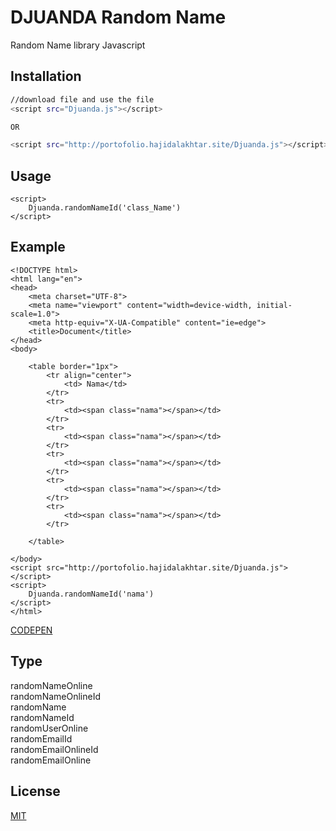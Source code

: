 # DJUANDA Random Name
Random Name library Javascript

## Installation



```bash
//download file and use the file
<script src="Djuanda.js"></script>

OR

<script src="http://portofolio.hajidalakhtar.site/Djuanda.js"></script>
```


## Usage

```
<script>
    Djuanda.randomNameId('class_Name')
</script>
```
## Example

```
<!DOCTYPE html>
<html lang="en">
<head>
    <meta charset="UTF-8">
    <meta name="viewport" content="width=device-width, initial-scale=1.0">
    <meta http-equiv="X-UA-Compatible" content="ie=edge">
    <title>Document</title>
</head>
<body>

    <table border="1px">
        <tr align="center">
            <td> Nama</td>
        </tr>
        <tr>
            <td><span class="nama"></span></td>
        </tr>
        <tr>
            <td><span class="nama"></span></td>
        </tr>
        <tr>
            <td><span class="nama"></span></td>
        </tr>
        <tr>
            <td><span class="nama"></span></td>
        </tr>
        <tr>
            <td><span class="nama"></span></td>
        </tr>
        
    </table>

</body>
<script src="http://portofolio.hajidalakhtar.site/Djuanda.js"></script>
<script>
    Djuanda.randomNameId('nama')
</script>
</html>
```
[CODEPEN](https://codepen.io/hajidalakhtar/pen/mgdWVo)

## Type
randomNameOnline <br/> randomNameOnlineId <br/> randomName <br/>randomNameId<br/>randomUserOnline<br/> randomEmailId<br/> randomEmailOnlineId<br/> randomEmailOnline





## License


[MIT](https://choosealicense.com/licenses/mit/)


